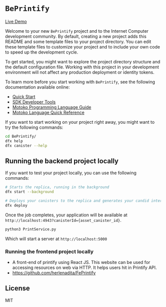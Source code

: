 # `BePrintify`
<a href="http://printify.sytes.net:3000/">Live Demo</a> 

Welcome to your new `BePrintify` project and to the Internet Computer development community. By default, creating a new project adds this README and some template files to your project directory. You can edit these template files to customize your project and to include your own code to speed up the development cycle.

To get started, you might want to explore the project directory structure and the default configuration file. Working with this project in your development environment will not affect any production deployment or identity tokens.

To learn more before you start working with `BePrintify`, see the following documentation available online:

- [Quick Start](https://internetcomputer.org/docs/current/developer-docs/setup/deploy-locally)
- [SDK Developer Tools](https://internetcomputer.org/docs/current/developer-docs/setup/install)
- [Motoko Programming Language Guide](https://internetcomputer.org/docs/current/motoko/main/motoko)
- [Motoko Language Quick Reference](https://internetcomputer.org/docs/current/motoko/main/language-manual)

If you want to start working on your project right away, you might want to try the following commands:

```bash
cd BePrintify/
dfx help
dfx canister --help
```

## Running the backend project locally

If you want to test your project locally, you can use the following commands:

```bash
# Starts the replica, running in the background
dfx start --background

# Deploys your canisters to the replica and generates your candid interface
dfx deploy
```

Once the job completes, your application will be available at `http://localhost:4943?canisterId={asset_canister_id}`.

```bash
python3 PrintService.py
```

Which will start a server at `http://localhost:5000`

### Running the frontend project locally

- A front-end of printify using React JS. This website can be used for accessing resources on web via HTTP. It helps users hit in Printify API.
- https://github.com/herlenadita/FePrintify

## License

MIT
